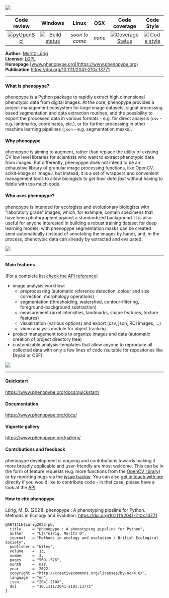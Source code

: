 
![](https://github.com/phenopype/phenopype/raw/main/assets/phenopype_logo_text.png)

| Code review | Windows | Linux | OSX | Code coverage | Code Style |
|:---:|:---:|:---:|:---:|:---:|:---:|
|[![pyOpenSci](https://tinyurl.com/y22nb8up)](https://github.com/pyOpenSci/software-review/issues/24) | [![Build status](https://ci.appveyor.com/api/projects/status/20ncgfq137mmvbgb?svg=true)](https://ci.appveyor.com/project/mluerig/phenopype-9386w) | *soon to come* | *none* | [![Coverage Status](https://coveralls.io/repos/github/phenopype/phenopype/badge.svg?branch=main)](https://coveralls.io/github/phenopype/phenopype?branch=main) | [![Code style](https://img.shields.io/badge/code%20style-black-000000.svg)](https://github.com/psf/black) |  



**Author:** [Moritz Lürig](https://luerig.net)  
**License:** [LGPL](https://opensource.org/licenses/LGPL-3.0)  
**Homepage** [www.phenopype.org](https://www.phenopype.org)  
**Publication** https://doi.org/10.1111/2041-210x.13771

---

#### What is phenopype?

phenopype is a Python package to rapidly extract high dimensional phenotypic data from digital images. At the core, phenopype provides a project management ecosystem for large image datasets, signal processing based segmentation and data extraction routines, and the possibility to export the processed data in various formats - e.g. for direct analysis (`csv` - e.g. landmarks, coordinates, etc.), or for further processing in other machine learning pipelines (`json` - e.g. segmentation masks).  

#### Why phenopype
phenopype is aiming to augment, rather than replace the utility of existing CV low level libraries for scientists who want to extract phenotypic data from images. Put differently, phenopype does not intend to be an exhaustive library of granular image processing functions, like OpenCV, scikit-image or ImageJ, but instead, it is a set of wrappers and convenient management tools to allow biologists to *get their data fast* without having to fiddle with too much code.

#### Who uses phenopype?
phenopype is intended for ecologists and evolutionary biologists with "laboratory grade" images, which, for example, contain specimens that have been photographed against a standardized background. It is also useful for anyone interested in building a robust training dataset for deep learning models: with phenopype segmentation masks can be created semi-automatically (instead of annotating the images by hand), and, in the process, phenotypic data can already by extracted and evaluated. 

![](https://github.com/phenopype/phenopype/raw/main/assets/phenopype_features.png)

---

#### Main features

(For a complete list [check the API reference](https://www.phenopype.org/docs/api/))

- image analysis workflow:
  - preprocessing (automatic reference detection, colour and size correction, morphology operations)
  - segmentation (thresholding, watershed, contour-filtering, foreground-background subtraction)
  - measurement (pixel intensities, landmarks, shape features, texture features)
  - visualization (various options) and export (csv, json, ROI images, ...)
  - video analysis module for object tracking
- project management tools to organize images and data (automatic creation of project directory tree)
- customizable analysis-templates that allow anyone to reproduce all collected data with only a few lines of code (suitable for repositories like Dryad or OSF).

![](https://github.com/mluerig/phenopype/raw/master/source/phenopype_demo.gif)

---

#### Quickstart

https://www.phenopype.org/docs/quickstart/

#### Documentation

https://www.phenopype.org/docs/

#### Vignette gallery

https://www.phenopype.org/gallery/

#### Contributions and feedback
phenopype development is ongoing and contributions towards making it more broadly applicable and user-friendly are most welcome. This can be in the form of feature requests (e.g. more functions from the [OpenCV library](https://docs.opencv.org/master/modules.html)) or by reporting bugs via the [issue tracker](https://github.com/phenopype/phenopype/issues). You can also [get in touch with me](https://www.luerig.net) directly if you would like to contribute code - in that case, please have a look at the [API](https://www.phenopype.org/docs/api/).

#### How to cite phenopype

Lürig, M. D. (2021). phenopype : A phenotyping pipeline for Python. Methods in Ecology and Evolution. https://doi.org/10.1111/2041-210x.13771
	
	@ARTICLE{Lurig2022-pb,
	  title     = "phenopype : A phenotyping pipeline for Python",
	  author    = "L{\"u}rig, Moritz D",
	  journal   = "Methods in ecology and evolution / British Ecological Society",
	  publisher = "Wiley",
	  volume    =  13,
	  number    =  3,
	  pages     = "569--576",
	  month     =  mar,
	  year      =  2022,
	  copyright = "http://creativecommons.org/licenses/by-nc/4.0/",
	  language  = "en",
	  issn      = "2041-210X",
	  doi       = "10.1111/2041-210x.13771"
	}

